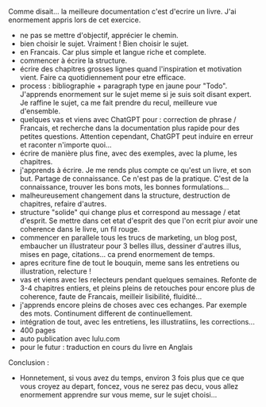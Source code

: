 Comme disait... la meilleure documentation c'est d'ecrire un livre. J'ai enormement appris lors de cet exercice.


- ne pas se mettre d'objectif, apprécier le chemin.
- bien choisir le sujet. Vraiment ! Bien choisir le sujet.
- en Francais. Car plus simple et langue riche et complete.
- commencer à écrire la structure.
- écrire des chapitres grosses lignes quand l'inspiration et motivation vient. Faire ca quotidiennement pour etre efficace.
- process : bibliographie + paragraph type en jaune pour "Todo". J'apprends enormement sur le sujet meme si je suis soit disant expert. Je raffine le sujet, ca me fait prendre du recul, meilleure vue d'ensemble.
- quelques vas et viens avec ChatGPT pour : correction de phrase / Francais, et recherche dans la documentation plus rapide pour des petites questions. Attention cependant, ChatGPT peut induire en erreur et raconter n'importe quoi...
- écrire de manière plus fine, avec des exemples, avec la plume, les chapitres.
- j'apprends à écrire. Je me rends plus compte ce qu'est un livre, et son but. Partage de connaissance. Ce n'est pas de la pratique. C'est de la connaissance, trouver les bons mots, les bonnes formulations...
- malheureusement changement dans la structure, destruction de chapitres, refaire d'autres.
- structure "solide" qui change plus et correspond au message / etat d'esprit. Se mettre dans cet etat d'esprit des que l'on ecrit piur avoir une coherence dans le livre, un fil rouge.
- commencer en parallele tous les trucs de marketing, un blog post, embaucher un illustrateur pour 3 belles illus, dessiner d'autres illus, mises en page, citations... ca prend enormement de temps.
- apres ecriture fine de tout le bouquin, meme sans les entretiens ou illustration, relecture !
- vas et viens avec les relecteurs pendant quelques semaines. Refonte de 3-4 chapitres entiers, et pleins pleins de retouches pour encore plus de coherence, faute de Francais, meilleir lisibilité, fluidité...
- j'apprends encore pleins de choses avec ces echanges. Par exemple des mots. Continument different de continuellement.
- intégration de tout, avec les entretiens, les illustratiins, les corrections...
- 400 pages
- auto publication avec lulu.com
- pour le futur : traduction en cours du livre en Anglais

Conclusion :
- Honnetement, si vous avez du temps, environ 3 fois plus que ce que vous croyez au depart, foncez, vous ne serez pas decu, vous allez enormement apprendre sur vous meme, sur le sujet choisi...
